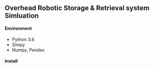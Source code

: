 ## Overhead Robotic Storage & Retrieval system Simluation 

#### Environment

- Python 3.6
- Simpy
- Numpy, Pandas



#### Install


